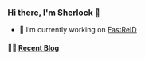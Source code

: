 ### Hi there, I'm Sherlock 👋

- 🔭 I’m currently working on [FastReID](https://github.com/JDAI-CV/fast-reid)

#### 🤹‍♀️ <a href="https://l1aoxingyu.github.io/blogpages/" target="_blank">Recent Blog</a>


<!--
**L1aoXingyu/L1aoXingyu** is a ✨ _special_ ✨ repository because its `README.md` (this file) appears on your GitHub profile.

Here are some ideas to get you started:

- 🔭 I’m currently working on ...
- 🌱 I’m currently learning ...
- 👯 I’m looking to collaborate on ...
- 🤔 I’m looking for help with ...
- 💬 Ask me about ...
- 📫 How to reach me: ...
- 😄 Pronouns: ...
- ⚡ Fun fact: ...
-->
